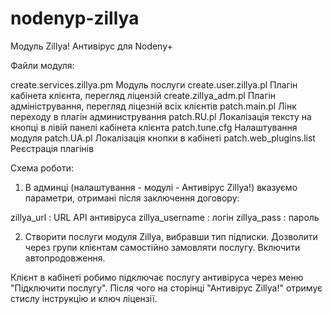 # nodenyp-zillya
Модуль Zillya! Антивірус для Nodeny+

Файли модуля:

create.services.zillya.pm Модуль послуги
create.user.zillya.pl Плагін кабінета клієнта, перегляд ліцензій
create.zillya_adm.pl Плагін адміністрування, перегляд ліцезній всіх клієнтів
patch.main.pl Лінк переходу в плагін администрування
patch.RU.pl Локалізація тексту на кнопці в лівій панелі кабінета клієнта
patch.tune.cfg Налаштування модуля
patch.UA.pl Локалізація кнопки в кабінеті
patch.web_plugins.list Реєстрація плагінів

Схема роботи:

1. В админці (налаштування - модулі - Антивірус Zillya!) вказуємо параметри, отримані після заключення договору:

zillya_url      : URL API антивіруса
zillya_username : логін
zillya_pass     : пароль

2. Створити послуги модуля Zillya, вибравши тип підписки. Дозволити через групи клієнтам самостійно замовляти послугу. Включити автопродовження.

Клієнт в кабінеті робимо підключає послугу антивіруса через меню "Підключити послугу". Після чого на сторінці "Антивірус Zillya!" отримує стислу інструкцію и ключ ліцензії.


